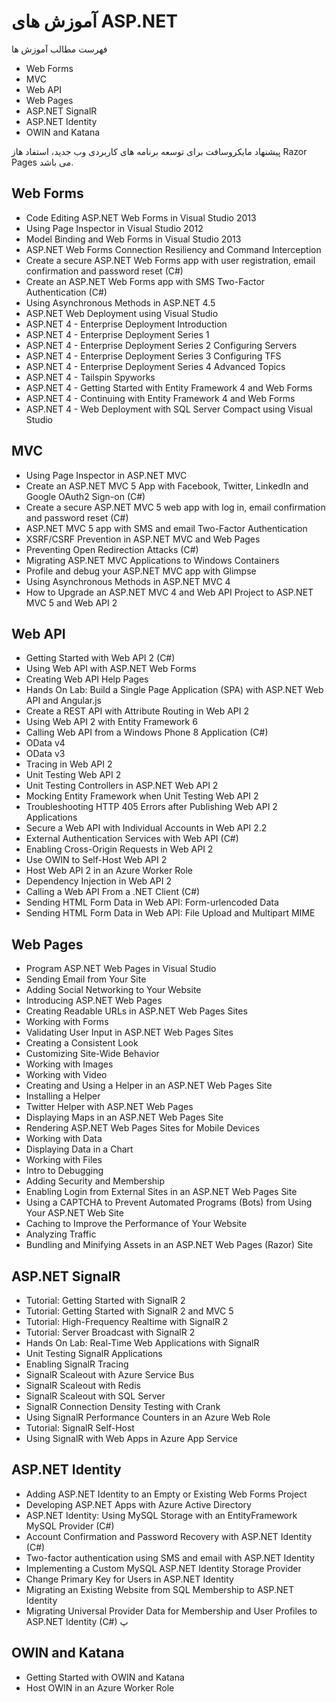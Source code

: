 # آموزش های ASP.NET

فهرست مطالب آموزش ها
 - Web Forms
 - MVC
 - Web API
 - Web Pages
 - ASP.NET SignalR
 - ASP.NET Identity
 - OWIN and Katana

پیشنهاد مایکروسافت برای توسعه برنامه های کاربردی وب جدید، استفاد هاز Razor Pages می باشد.

## Web Forms
 - Code Editing ASP.NET Web Forms in Visual Studio 2013
 - Using Page Inspector in Visual Studio 2012
 - Model Binding and Web Forms in Visual Studio 2013
 - ASP.NET Web Forms Connection Resiliency and Command Interception
 - Create a secure ASP.NET Web Forms app with user registration, email confirmation and password reset (C#)
 - Create an ASP.NET Web Forms app with SMS Two-Factor Authentication (C#)
 - Using Asynchronous Methods in ASP.NET 4.5
 - ASP.NET Web Deployment using Visual Studio
 - ASP.NET 4 - Enterprise Deployment Introduction
 - ASP.NET 4 - Enterprise Deployment Series 1
 - ASP.NET 4 - Enterprise Deployment Series 2 Configuring Servers
 - ASP.NET 4 - Enterprise Deployment Series 3 Configuring TFS
 - ASP.NET 4 - Enterprise Deployment Series 4 Advanced Topics
 - ASP.NET 4 - Tailspin Spyworks
 - ASP.NET 4 - Getting Started with Entity Framework 4 and Web Forms
 - ASP.NET 4 - Continuing with Entity Framework 4 and Web Forms
 - ASP.NET 4 - Web Deployment with SQL Server Compact using Visual Studio

## MVC
 - Using Page Inspector in ASP.NET MVC
 - Create an ASP.NET MVC 5 App with Facebook, Twitter, LinkedIn and Google OAuth2 Sign-on (C#)
 - Create a secure ASP.NET MVC 5 web app with log in, email confirmation and password reset (C#)
 - ASP.NET MVC 5 app with SMS and email Two-Factor Authentication
 - XSRF/CSRF Prevention in ASP.NET MVC and Web Pages
 - Preventing Open Redirection Attacks (C#)
 - Migrating ASP.NET MVC Applications to Windows Containers
 - Profile and debug your ASP.NET MVC app with Glimpse
 - Using Asynchronous Methods in ASP.NET MVC 4
 - How to Upgrade an ASP.NET MVC 4 and Web API Project to ASP.NET MVC 5 and Web API 2

## Web API
 - Getting Started with Web API 2 (C#)
 - Using Web API with ASP.NET Web Forms
 - Creating Web API Help Pages
 - Hands On Lab: Build a Single Page Application (SPA) with ASP.NET Web API and Angular.js
 - Create a REST API with Attribute Routing in Web API 2
 - Using Web API 2 with Entity Framework 6
 - Calling Web API from a Windows Phone 8 Application (C#)
 - OData v4
 - OData v3
 - Tracing in Web API 2
 - Unit Testing Web API 2
 - Unit Testing Controllers in ASP.NET Web API 2
 - Mocking Entity Framework when Unit Testing Web API 2
 - Troubleshooting HTTP 405 Errors after Publishing Web API 2 Applications
 - Secure a Web API with Individual Accounts in Web API 2.2
 - External Authentication Services with Web API (C#)
 - Enabling Cross-Origin Requests in Web API 2
 - Use OWIN to Self-Host Web API 2
 - Host Web API 2 in an Azure Worker Role
 - Dependency Injection in Web API 2
 - Calling a Web API From a .NET Client (C#)
 - Sending HTML Form Data in Web API: Form-urlencoded Data
 - Sending HTML Form Data in Web API: File Upload and Multipart MIME

## Web Pages
 - Program ASP.NET Web Pages in Visual Studio
 - Sending Email from Your Site
 - Adding Social Networking to Your Website
 - Introducing ASP.NET Web Pages
 - Creating Readable URLs in ASP.NET Web Pages Sites
 - Working with Forms
 - Validating User Input in ASP.NET Web Pages Sites
 - Creating a Consistent Look
 - Customizing Site-Wide Behavior
 - Working with Images
 - Working with Video
 - Creating and Using a Helper in an ASP.NET Web Pages Site
 - Installing a Helper
 - Twitter Helper with ASP.NET Web Pages
 - Displaying Maps in an ASP.NET Web Pages Site
 - Rendering ASP.NET Web Pages Sites for Mobile Devices
 - Working with Data
 - Displaying Data in a Chart
 - Working with Files
 - Intro to Debugging
 - Adding Security and Membership
 - Enabling Login from External Sites in an ASP.NET Web Pages Site
 - Using a CAPTCHA to Prevent Automated Programs (Bots) from Using Your ASP.NET Web Site
 - Caching to Improve the Performance of Your Website
 - Analyzing Traffic
 - Bundling and Minifying Assets in an ASP.NET Web Pages (Razor) Site

## ASP.NET SignalR
 - Tutorial: Getting Started with SignalR 2
 - Tutorial: Getting Started with SignalR 2 and MVC 5
 - Tutorial: High-Frequency Realtime with SignalR 2
 - Tutorial: Server Broadcast with SignalR 2
 - Hands On Lab: Real-Time Web Applications with SignalR
 - Unit Testing SignalR Applications
 - Enabling SignalR Tracing
 - SignalR Scaleout with Azure Service Bus
 - SignalR Scaleout with Redis
 - SignalR Scaleout with SQL Server
 - SignalR Connection Density Testing with Crank
 - Using SignalR Performance Counters in an Azure Web Role
 - Tutorial: SignalR Self-Host
 - Using SignalR with Web Apps in Azure App Service

## ASP.NET Identity
 - Adding ASP.NET Identity to an Empty or Existing Web Forms Project
 - Developing ASP.NET Apps with Azure Active Directory
 - ASP.NET Identity: Using MySQL Storage with an EntityFramework MySQL Provider (C#)
 - Account Confirmation and Password Recovery with ASP.NET Identity (C#)
 - Two-factor authentication using SMS and email with ASP.NET Identity
 - Implementing a Custom MySQL ASP.NET Identity Storage Provider
 - Change Primary Key for Users in ASP.NET Identity
 - Migrating an Existing Website from SQL Membership to ASP.NET Identity
 - Migrating Universal Provider Data for Membership and User Profiles to ASP.NET Identity (C#)
پ
## OWIN and Katana
 - Getting Started with OWIN and Katana
 - Host OWIN in an Azure Worker Role

